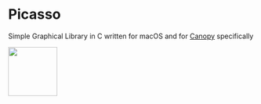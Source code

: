 # Picasso
Simple Graphical Library in C written for macOS and for [Canopy](https://github.com/abnore/Canopy.git) specifically



<img src="https://github.com/user-attachments/assets/1c7fc9d0-8e40-4785-ba9c-23ddf579bf65" width="100" />

